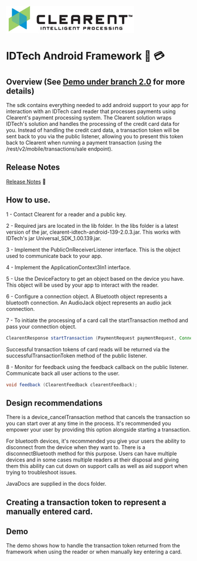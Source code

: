 ![Screenshot](docs/clearent_logo.jpg)

# IDTech Android Framework :iphone: :credit_card:


## Overview (See [Demo under branch 2.0](https://github.com/clearent/Android_IDTech_VP3300_JDemo) for more details)

The sdk contains everything needed to add android support to your app for interaction with an IDTech card reader that processes payments using Clearent's payment processing system. The Clearent solution wraps IDTech's solution and handles the processing of the credit card data for you. Instead of handling the credit card data, a transaction token will be sent back to you via the public listener, allowing you to present this token back to Clearent when running a payment transaction (using the /rest/v2/mobile/transactions/sale endpoint).

## Release Notes

[Release Notes](docs/RELEASE_NOTES.md) :eyes:

## How to use.
1 - Contact Clearent for a reader and a public key.

2 - Required jars are located in the lib folder. In the libs folder is a latest version of the jar, clearent-idtech-android-139-2.0.3.jar. This works with IDTech's jar Universal_SDK_1.00.139.jar.

3 - Implement the PublicOnReceiverListener interface. This is the object used to communicate back to your app.

4 - Implement the ApplicationContext3In1 interface.

5 - Use the DeviceFactory to get an object based on the device you have. This object will be used by your app to interact with the reader.

6 - Configure a connection object. A Bluetooth object represents a bluetooth connection. An AudioJack object represents an audio jack connection.

7 - To initiate the processing of a card call the startTransaction method and pass your connection object.

```java
ClearentResponse startTransaction (PaymentRequest paymentRequest, Connection connection);
```

Successful transaction tokens of card reads will be returned via the successfulTransactionToken method of the public listener.

8 - Monitor for feedback using the feedback callback on the public listener. Communicate back all user actions to the user.

```java
void feedback (ClearentFeedback clearentFeedback);
```

## Design recommendations

There is a device_cancelTransaction method that cancels the transaction so you can start over at any time in the process. It's recommended
you empower your user by providing this option alongside starting a transaction.

For bluetooth devices, it's recommended you give your users the ability to disconnect from the device when they want to. There is a disconnectBluetooth method for this purpose. Users can have multiple devices and in some cases multiple readers at their disposal and
giving them this ability can cut down on support calls as well as aid support when trying to troubleshoot issues.

JavaDocs are supplied in the docs folder.

## Creating a transaction token to represent a manually entered card.


## Demo

The demo shows how to handle the transaction token returned from the framework when using the reader or when manually key entering a card.
